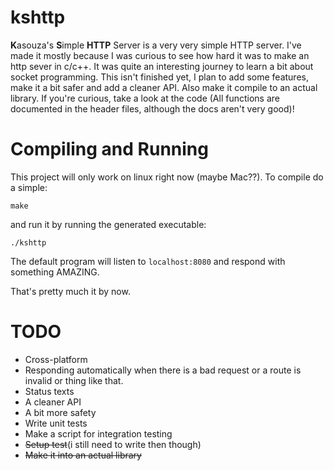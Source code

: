 # kshttp
**K**asouza's **S**imple **HTTP** Server is a very very simple HTTP server. I've made it mostly because I was curious to see how hard it was to make an http sever in c/c++.
It was quite an interesting journey to learn a bit about socket programming. This isn't finished yet, I plan to add some features, make it a bit safer and add a cleaner API. Also make it compile to an actual library.
If you're curious, take a look at the code (All functions are documented in the header files, although the docs aren't very good)!

# Compiling and Running
This project will only work on linux right now (maybe Mac??).
To compile do a simple:

`make`

and run it by running the generated executable:

`./kshttp`

The default program will listen to `localhost:8080` and respond with something AMAZING.

That's pretty much it by now.

# TODO
- Cross-platform
- Responding automatically when there is a bad request or a route is invalid or thing like that.
- Status texts
- A cleaner API
- A bit more safety
- Write unit tests
- Make a script for integration testing
- ~~Setup test~~(i still need to write then though)
- ~~Make it into an actual library~~
